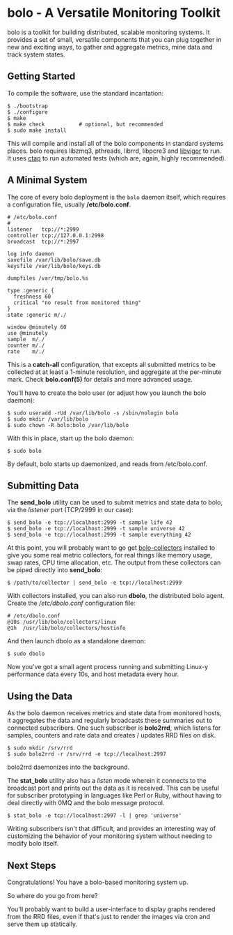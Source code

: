 bolo - A Versatile Monitoring Toolkit
=====================================

bolo is a toolkit for building distributed, scalable monitoring
systems.  It provides a set of small, versatile components that
you can plug together in new and exciting ways, to gather and
aggregate metrics, mine data and track system states.

Getting Started
---------------

To compile the software, use the standard incantation:

    $ ./bootstrap
    $ ./configure
    $ make
    $ make check           # optional, but recommended
    $ sudo make install

This will compile and install all of the bolo components in
standard systems places.  bolo requires libzmq3, pthreads, librrd,
libpcre3 and [libvigor][libvigor] to run.  It uses [ctap][ctap] to
run automated tests (which are, again, highly recommended).

A Minimal System
----------------

The core of every bolo deployment is the `bolo` daemon itself,
which requires a configuration file, usually **/etc/bolo.conf**.

    # /etc/bolo.conf
    #
    listener   tcp://*:2999
    controller tcp://127.0.0.1:2998
    broadcast  tcp://*:2997

    log info daemon
    savefile /var/lib/bolo/save.db
    keysfile /var/lib/bolo/keys.db

    dumpfiles /var/tmp/bolo.%s

    type :generic {
      freshness 60
      critical "no result from monitored thing"
    }
    state :generic m/./

    window @minutely 60
    use @minutely
    sample  m/./
    counter m/./
    rate    m/./

This is a **catch-all** configuration, that excepts all submitted
metrics to be collected at at least a 1-minute resolution, and
aggregate at the per-minute mark.  Check **bolo.conf(5)** for
details and more advanced usage.

You'll have to create the bolo user (or adjust how you launch the
bolo daemon):

    $ sudo useradd -rUd /var/lib/bolo -s /sbin/nologin bolo
    $ sudo mkdir /var/lib/bolo
    $ sudo chown -R bolo:bolo /var/lib/bolo

With this in place, start up the bolo daemon:

    $ sudo bolo

By default, bolo starts up daemonized, and reads from
/etc/bolo.conf.

Submitting Data
---------------

The **send_bolo** utility can be used to submit metrics and state
data to bolo, via the _listener_ port (TCP/2999 in our case):

    $ send_bolo -e tcp://localhost:2999 -t sample life 42
    $ send_bolo -e tcp://localhost:2999 -t sample universe 42
    $ send_bolo -e tcp://localhost:2999 -t sample everything 42

At this point, you will probably want to go get
[bolo-collectors][collectors] installed to give you some real
metric collectors, for real things like memory usage, swap rates,
CPU time allocation, etc.  The output from these collectors can be
piped directly into **send_bolo**:

    $ /path/to/collector | send_bolo -e tcp://localhost:2999

With collectors installed, you can also run **dbolo**, the
distributed bolo agent.  Create the _/etc/dbolo.conf_
configuration file:

    # /etc/dbolo.conf
    @10s /usr/lib/bolo/collectors/linux
    @1h  /usr/lib/bolo/collectors/hostinfo

And then launch dbolo as a standalone daemon:

    $ sudo dbolo

Now you've got a small agent process running and submitting
Linux-y performance data every 10s, and host metadata every hour.

Using the Data
--------------

As the bolo daemon receives metrics and state data from monitored
hosts, it aggregates the data and regularly broadcasts these
summaries out to connected subscribers.  One such subscriber is
**bolo2rrd**, which listens for samples, counters and rate data
and creates / updates RRD files on disk.

    $ sudo mkdir /srv/rrd
    $ sudo bolo2rrd -r /srv/rrd -e tcp://localhost:2997

bolo2rrd daemonizes into the background.

The **stat_bolo** utility also has a _listen_ mode wherein it
connects to the broadcast port and prints out the data as it is
received.  This can be useful for subscriber prototyping in
languages like Perl or Ruby, without having to deal directly with
0MQ and the bolo message protocol.

    $ stat_bolo -e tcp://localhost:2997 -l | grep 'universe'

Writing subscribers isn't that difficult, and provides an
interesting way of customizing the behavior of your monitoring
system without needing to modify bolo itself.

Next Steps
----------

Congratulations!  You have a bolo-based monitoring system up.

So where do you go from here?

You'll probably want to build a user-interface to display graphs
rendered from the RRD files, even if that's just to render the
images via cron and serve them up statically.



[ctap]:       https://github.com/filefrog/ctap
[libvigor]:   https://github.com/filefrog/libvigor
[collectors]: https://github.com/filefrog/bolo-collectors

